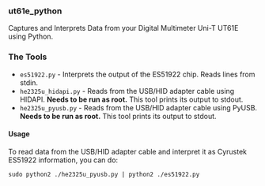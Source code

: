
### ut61e_python

Captures and Interprets Data from your Digital Multimeter Uni-T UT61E using Python.

### The Tools

* `es51922.py` - Interprets the output of the ES51922 chip.
  Reads lines from stdin.
* `he2325u_hidapi.py` - Reads from the USB/HID adapter cable using HIDAPI.
  **Needs to be run as root.** This tool prints its output to stdout.
* `he2325u_pyusb.py` - Reads from the USB/HID adapter cable using PyUSB.
  **Needs to be run as root.** This tool prints its output to stdout.

#### Usage

To read data from the USB/HID adapter cable and interpret
it as Cyrustek ES51922 information, you can do:

    sudo python2 ./he2325u_pyusb.py | python2 ./es51922.py

